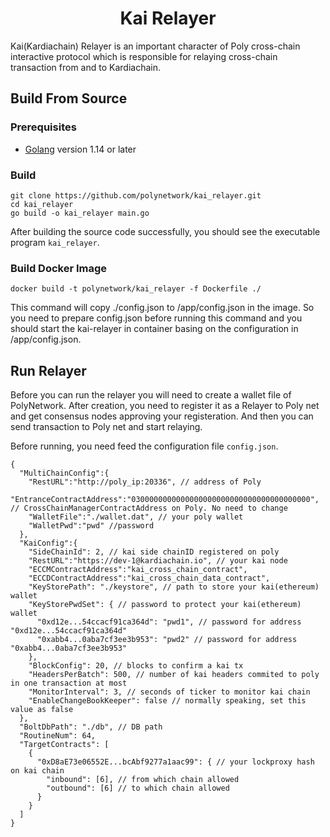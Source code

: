 <h1 align=center> Kai Relayer </h1>

Kai(Kardiachain) Relayer is an important character of Poly cross-chain interactive protocol which is responsible for relaying cross-chain transaction from and to Kardiachain.

## Build From Source

### Prerequisites

- [Golang](https://golang.org/doc/install) version 1.14 or later

### Build

```shell
git clone https://github.com/polynetwork/kai_relayer.git
cd kai_relayer
go build -o kai_relayer main.go
```

After building the source code successfully,  you should see the executable program `kai_relayer`. 

### Build Docker Image

```
docker build -t polynetwork/kai_relayer -f Dockerfile ./
```

This command will copy ./config.json to /app/config.json in the image. So you need to prepare config.json before running this command and you should start the kai-relayer in container basing on the configuration in /app/config.json.

## Run Relayer

Before you can run the relayer you will need to create a wallet file of PolyNetwork. After creation, you need to register it as a Relayer to Poly net and get consensus nodes approving your registeration. And then you can send transaction to Poly net and start relaying.

Before running, you need feed the configuration file `config.json`.

```
{
  "MultiChainConfig":{
    "RestURL":"http://poly_ip:20336", // address of Poly
    "EntranceContractAddress":"0300000000000000000000000000000000000000", // CrossChainManagerContractAddress on Poly. No need to change
    "WalletFile":"./wallet.dat", // your poly wallet
    "WalletPwd":"pwd" //password
  },
  "KaiConfig":{
    "SideChainId": 2, // kai side chainID registered on poly 
    "RestURL":"https://dev-1@kardiachain.io", // your kai node 
    "ECCMContractAddress":"kai_cross_chain_contract", 
    "ECCDContractAddress":"kai_cross_chain_data_contract",
    "KeyStorePath": "./keystore", // path to store your kai(ethereum) wallet
    "KeyStorePwdSet": { // password to protect your kai(ethereum) wallet
      "0xd12e...54ccacf91ca364d": "pwd1", // password for address "0xd12e...54ccacf91ca364d"
      "0xabb4...0aba7cf3ee3b953": "pwd2" // password for address "0xabb4...0aba7cf3ee3b953"
    },
    "BlockConfig": 20, // blocks to confirm a kai tx
    "HeadersPerBatch": 500, // number of kai headers commited to poly in one transaction at most
    "MonitorInterval": 3, // seconds of ticker to monitor kai chain
    "EnableChangeBookKeeper": false // normally speaking, set this value as false
  },
  "BoltDbPath": "./db", // DB path
  "RoutineNum": 64,
  "TargetContracts": [
    {
      "0xD8aE73e06552E...bcAbf9277a1aac99": { // your lockproxy hash on kai chain
        "inbound": [6], // from which chain allowed
        "outbound": [6] // to which chain allowed
      }
    }
  ]
}
```


